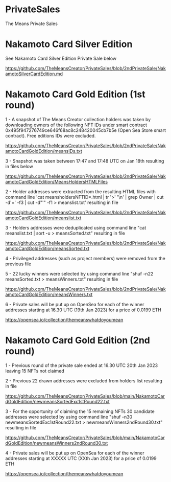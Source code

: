 # PrivateSales

The Means Private Sales

# Nakamoto Card Silver Edition

See Nakamoto Card Silver Edition Private Sale below

https://github.com/TheMeansCreator/PrivateSales/blob/2ndPrivateSale/NakamotoSilverCardEdition.md


# Nakamoto Card Gold Edition (1st round)


1 - A snapshot of The Means Creator collection holders was taken by downloading owners of the following NFT IDs under smart contract 0x495f947276749ce646f68ac8c248420045cb7b5e (Open Sea Store smart contract). Free editions IDs were excluded.

https://github.com/TheMeansCreator/PrivateSales/blob/2ndPrivateSale/NakamotoCardGoldEdition/meansIDs.txt

3 - Snapshot was taken between 17:47 and 17:48 UTC on Jan 18th resulting in files below

https://github.com/TheMeansCreator/PrivateSales/blob/2ndPrivateSale/NakamotoCardGoldEdition/MeansHoldersHTMLFiles


2 - Holder addresses were extracted from the resulting HTML files with command line 'cat meansholdersNFTID*.html | tr '>' '\n' | grep Owner | cut -d'=' -f3 | cut -d"'" -f1 > meanslist.txt' resulting in file

https://github.com/TheMeansCreator/PrivateSales/blob/2ndPrivateSale/NakamotoCardGoldEdition/meanslist.txt


3 - Holders addresses were deduplicated using command line "cat meanslist.txt | sort -u > meansSorted.txt" resulting in file 

https://github.com/TheMeansCreator/PrivateSales/blob/2ndPrivateSale/NakamotoCardGoldEdition/meansSorted.txt


4 - Privileged addresses (such as project members) were removed from the previous file


5 - 22 lucky winners were selected by using command line "shuf -n22 meansSorted.txt > meansWinners.txt" resulting in file

https://github.com/TheMeansCreator/PrivateSales/blob/2ndPrivateSale/NakamotoCardGoldEdition/meansWinners.txt


6 - Private sales will be put up on OpenSea for each of the winner addresses starting at 16.30 UTC (19th Jan 2023) for a price of 0.0199 ETH

https://opensea.io/collection/themeanswhatdoyoumean


# Nakamoto Card Gold Edition (2nd round)

1 - Previous round of the private sale ended at 16.30 UTC 20th Jan 2023 leaving 15 NFTs not claimed

2 - Previous 22 drawn addresses were excluded from holders list resulting in file

https://github.com/TheMeansCreator/PrivateSales/blob/main/NakamotoCardGoldEdition/newmeansSortedExc1stRound22.txt

3 - For the opportunity of claiming the 15 remaining NFTs 30 candidate addresses were selected by using command line "shuf -n30 newmeansSortedExc1stRound22.txt > newmeansWinners2ndRound30.txt" resulting in file

https://github.com/TheMeansCreator/PrivateSales/blob/main/NakamotoCardGoldEdition/newmeansWinners2ndRound30.txt

4 - Private sales will be put up on OpenSea for each of the winner addresses starting at XXXXX UTC (XXth Jan 2023) for a price of 0.0199 ETH

https://opensea.io/collection/themeanswhatdoyoumean

